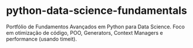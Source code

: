 # python-data-science-fundamentals
Portfólio de Fundamentos Avançados em Python para Data Science. Foco em otimização de código, POO, Generators, Context Managers e performance (usando timeit).
